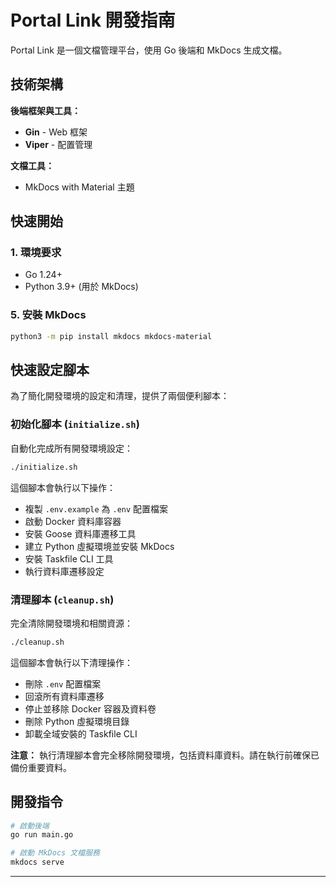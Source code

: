 # Portal Link 開發指南

Portal Link 是一個文檔管理平台，使用 Go 後端和 MkDocs 生成文檔。

## 技術架構

**後端框架與工具：**
- **Gin** - Web 框架
- **Viper** - 配置管理

**文檔工具：**
- MkDocs with Material 主題

## 快速開始

### 1. 環境要求
- Go 1.24+
- Python 3.9+ (用於 MkDocs)

### 5. 安裝 MkDocs
```bash
python3 -m pip install mkdocs mkdocs-material
```

## 快速設定腳本

為了簡化開發環境的設定和清理，提供了兩個便利腳本：

### 初始化腳本 (`initialize.sh`)

自動化完成所有開發環境設定：

```bash
./initialize.sh
```

這個腳本會執行以下操作：
- 複製 `.env.example` 為 `.env` 配置檔案
- 啟動 Docker 資料庫容器
- 安裝 Goose 資料庫遷移工具
- 建立 Python 虛擬環境並安裝 MkDocs
- 安裝 Taskfile CLI 工具
- 執行資料庫遷移設定

### 清理腳本 (`cleanup.sh`)

完全清除開發環境和相關資源：

```bash
./cleanup.sh
```

這個腳本會執行以下清理操作：
- 刪除 `.env` 配置檔案
- 回滾所有資料庫遷移
- 停止並移除 Docker 容器及資料卷
- 刪除 Python 虛擬環境目錄
- 卸載全域安裝的 Taskfile CLI

**注意：** 執行清理腳本會完全移除開發環境，包括資料庫資料。請在執行前確保已備份重要資料。

## 開發指令

```bash
# 啟動後端
go run main.go

# 啟動 MkDocs 文檔服務
mkdocs serve
```

---
